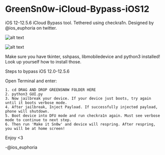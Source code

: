 # GreenSn0w-iCloud-Bypass-iOS12
iOS 12-12.5.6 iCloud Bypass tool. Tethered using checkra1n. Designed by @ios_euphoria on twitter.

![alt text](https://github.com/bartektenDev/GreenSn0w-iCloud-Bypass-iOS12/blob/main/extras/checkra1n/Screen%20Shot%202022-12-10%20at%2011.50.44%20PM.png)

![alt text](https://raw.githubusercontent.com/bartektenDev/GreenSn0w-iCloud-Bypass-iOS12/main/extras/checkra1n/Screen%20Shot%202022-12-10%20at%2011.51.02%20PM.png)

Make sure you have tkinter, sshpass, libmobiledevice and python3 installed! Look up yourself how to install those.

Steps to bypass iOS 12.0-12.5.6

Open Terminal and enter:
```
1. cd DRAG AND DROP GREENSN0W FOLDER HERE
2. python3 GUI.py
3. Now jailbreak your device. If your device just boots, try again until it boots verbose mode.
4. After jailbreak, Inject Payload. If successfully injected payload, phone will shutdown.
5. Boot device into DFU mode and run checkra1n again. Must see verbose mode to continue to next step.
6. Then run 'Make it Sn0w' and device will respring. After respring, you will be at home screen!
```

Enjoy <3 

-@ios_euphoria
